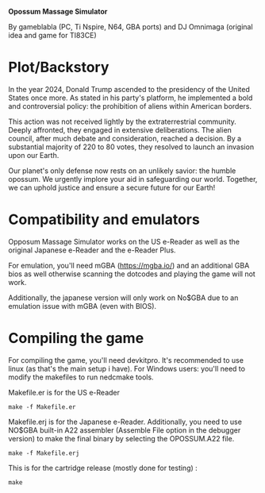 **Opossum Massage Simulator**

By gameblabla (PC, Ti Nspire, N64, GBA ports) and DJ Omnimaga (original idea and game for TI83CE)

Plot/Backstory
===============
In the year 2024, Donald Trump ascended to the presidency of the United States once more. 
As stated in his party's platform, he implemented a bold and controversial policy: the prohibition of aliens within American borders.

This action was not received lightly by the extraterrestrial community. 
Deeply affronted, they engaged in extensive deliberations. 
The alien council, after much debate and consideration, reached a decision. 
By a substantial majority of 220 to 80 votes, they resolved to launch an invasion upon our Earth.

Our planet's only defense now rests on an unlikely savior: the humble opossum. We urgently implore your aid in safeguarding our world. Together, we can uphold justice and ensure a secure future for our Earth!

Compatibility and emulators
============================
Opposum Massage Simulator works on the US e-Reader as well as the original Japanese e-Reader and the e-Reader Plus.

For emulation, you'll need mGBA (https://mgba.io/) and an additional GBA bios as well otherwise scanning the dotcodes
and playing the game will not work.

Additionally, the japanese version will only work on No$GBA due to an emulation issue with mGBA (even with BIOS).

Compiling the game
=====================
For compiling the game, you'll need devkitpro.
It's recommended to use linux (as that's the main setup i have). 
For Windows users: you'll need to modify the makefiles to run nedcmake tools.

Makefile.er is for the US e-Reader
```
make -f Makefile.er
```

Makefile.erj is for the Japanese e-Reader. 
Additionally, you need to use NO$GBA built-in A22 assembler (Assemble File option in the debugger version) to make the final binary by selecting the OPOSSUM.A22 file.
```
make -f Makefile.erj
```

This is for the cartridge release (mostly done for testing) :
```
make
```

